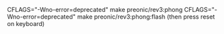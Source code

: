 CFLAGS="-Wno-error=deprecated" make preonic/rev3:phong
CFLAGS="-Wno-error=deprecated" make preonic/rev3:phong:flash (then press reset on keyboard)
